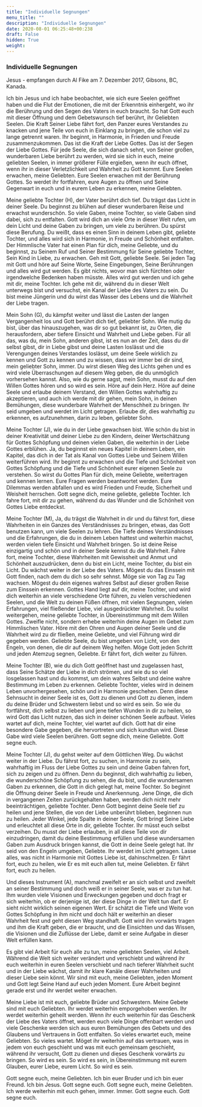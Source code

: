 ```yaml
---
title: "Individuelle Segnungen"
menu_title: ""
description: "Individuelle Segnungen"
date: 2020-08-01 06:25:48+00:238
draft: False
hidden: True
weight:
---
```

### Individuelle Segnungen

Jesus - empfangen durch Al Fike am 7. Dezember 2017, Gibsons, BC, Kanada.

Ich bin Jesus und ich habe beobachtet, wie sich eure Seelen geöffnet haben und die Flut der Emotionen, die mit der Erkenntnis einhergeht, wo ihr die Berührung und den Segen des Vaters in euch braucht. So hat Gott euch mit dieser Öffnung und dem Gebetswunsch tief berührt, ihr Geliebten Seelen. Die Kraft Seiner Liebe fährt fort, den Panzer eures Verstandes zu knacken und jene Teile von euch in Einklang zu bringen, die schon viel zu lange getrennt waren. Ihr beginnt, in Harmonie, in Frieden und Freude zusammenzukommen. Das ist die Kraft der Liebe Gottes. Das ist der Segen der Liebe Gottes. Für jede Seele, die sich danach sehnt, von Seiner großen, wunderbaren Liebe berührt zu werden, wird sie sich in euch, meine geliebten Seelen, in immer größerer Fülle ergießen, wenn ihr euch öffnet, wenn ihr in dieser Verletzlichkeit und Wahrheit zu Gott kommt. Eure Seelen erwachen, meine Geliebten. Eure Seelen erwachen mit der Berührung Gottes. So werdet ihr fortfahren, eure Augen zu öffnen und Seine Gegenwart in euch und in eurem Leben zu erkennen, meine Geliebten.

Meine geliebte Tochter (H), der Vater berührt dich tief. Du trägst das Licht in deiner Seele. Du beginnst zu blühen auf dieser wunderbaren Reise und erwachst wunderschön. So viele Gaben, meine Tochter, so viele Gaben sind dabei, sich zu entfalten. Gott wird dich an viele Orte in dieser Welt rufen, um dein Licht und deine Gaben zu bringen, um viele zu berühren. Du spürst diese Berufung. Du weißt, dass es einen Sinn in deinem Leben gibt, geliebte Tochter, und alles wird sich in Harmonie, in Freude und Schönheit entfalten. Der Himmlische Vater hat einen Plan für dich, meine Geliebte, und du beginnst, zu Seinem Ruf und Seiner Bestimmung für Seine geliebte Tochter, Sein Kind in Liebe, zu erwachen. Geh mit Gott, geliebte Seele. Sei jeden Tag mit Gott und höre auf Seine Worte, Seine Eingebungen, Seine Berührungen und alles wird gut werden. Es gibt nichts, wovor man sich fürchten oder irgendwelche Bedenken haben müsste. Alles wird gut werden und ich gehe mit dir, meine Tochter. Ich gehe mit dir, während du in dieser Welt unterwegs bist und versuchst, ein Kanal der Liebe des Vaters zu sein. Du bist meine Jüngerin und du wirst das Wasser des Lebens und die Wahrheit der Liebe tragen.

Mein Sohn (G), du kämpfst weiter und lässt die Lasten der langen Vergangenheit los und Gott berührt dich tief, geliebter Sohn. Wie mutig du bist, über das hinauszugehen, was dir so gut bekannt ist, zu Orten, die herausfordern, aber tiefere Einsicht und Wahrheit und Liebe geben. Für all das, was du, mein Sohn, anderen gibst, ist es nun an der Zeit, dass du dir selbst gibst, dir in Liebe gibst und deine Lasten loslässt und die Verengungen deines Verstandes loslässt, um deine Seele wirklich zu kennen und Gott zu kennen und zu wissen, dass wir immer bei dir sind, mein geliebter Sohn, immer. Du wirst diesen Weg des Lichts gehen und es wird viele Überraschungen auf diesem Weg geben, die du unmöglich vorhersehen kannst. Also, wie du gerne sagst, mein Sohn, musst du auf den Willen Gottes hören und so wird es sein. Höre auf dein Herz. Höre auf deine Seele und erlaube deinem Verstand, den Willen Gottes wahrhaftig zu akzeptieren, und auch ich werde mit dir gehen, mein Sohn, in deinen Bemühungen, diese wunderbare Wahrheit der Menschheit zu bringen. Ihr seid umgeben und werdet im Licht getragen. Erlaube dir, dies wahrhaftig zu erkennen, es aufzunehmen, darin zu leben, geliebter Sohn.

Meine Tochter (J), wie du in der Liebe gewachsen bist. Wie schön du bist in deiner Kreativität und deiner Liebe zu den Kindern, deiner Wertschätzung für Gottes Schöpfung und deinen vielen Gaben, die weiterhin in der Liebe Gottes erblühen. Ja, du beginnst ein neues Kapitel in deinem Leben, ein Kapitel, das dich in der Tat als Kanal von Gottes Liebe und Seinem Willen weiterführen wird. Ihr beginnt zu erwachen und die Tiefe und Schönheit von Gottes Schöpfung und die Tiefe und Schönheit eurer eigenen Seele zu verstehen. So wirst du Gottes Plan für dich, meine Geliebte, weitertragen und kennen lernen. Eure Fragen werden beantwortet werden. Eure Dilemmas werden abfallen und es wird Frieden und Freude, Sicherheit und Weisheit herrschen. Gott segne dich, meine geliebte, geliebte Tochter. Ich fahre fort, mit dir zu gehen, während du das Wunder und die Schönheit von Gottes Liebe entdeckst.

Meine Tochter (M), Ja, du trägst die Wahrheit in dir und du fährst fort, diese Wahrheiten in ein Ganzes des Verständnisses zu bringen, etwas, das Gott benutzen kann, um viele Seelen zu lehren. Die Tiefe deines Verständnisses und die Erfahrungen, die du in deinem Leben hattest und weiterhin machst, werden vielen tiefe Einsicht und Wahrheit bringen. So ist deine Reise einzigartig und schön und in deiner Seele kennst du die Wahrheit. Fahre fort, meine Tochter, diese Wahrheiten mit Gewissheit und Anmut und Schönheit auszudrücken, denn du bist ein Licht, meine Tochter, du bist ein Licht. Du wächst weiter in der Liebe des Vaters. Mögest du das Einssein mit Gott finden, nach dem du dich so sehr sehnst. Möge sie von Tag zu Tag wachsen. Mögest du dein eigenes wahres Selbst auf dieser großen Reise zum Einssein erkennen. Gottes Hand liegt auf dir, meine Tochter, und wird dich weiterhin an viele verschiedene Orte führen, zu vielen verschiedenen Seelen, und die Welt zu deinen Füßen öffnen, mit vielen Segnungen, vielen Erfahrungen, viel fließender Liebe, viel ausgedrückter Wahrheit. Du sollst weitergehen, meine geliebte Tochter, in Übereinstimmung mit dem Willen Gottes. Zweifle nicht, sondern erhebe weiterhin deine Augen im Gebet zum Himmlischen Vater. Höre mit den Ohren und Augen deiner Seele und die Wahrheit wird zu dir fließen, meine Geliebte, und viel Führung wird dir gegeben werden. Geliebte Seele, du bist umgeben von Licht, von den Engeln, von denen, die dir auf deinem Weg helfen. Möge Gott jeden Schritt und jeden Atemzug segnen, Geliebte. Er fährt fort, dich weiter zu führen.

Meine Tochter (B), wie du dich Gott geöffnet hast und zugelassen hast, dass Seine Schätze der Liebe in dich strömen, und wie du so viel losgelassen hast und du kommst, um dein wahres Selbst und deine wahre Bestimmung im Leben zu erkennen. Geliebte Tochter, vieles wird in deinem Leben unvorhergesehen, schön und in Harmonie geschehen. Denn diese Sehnsucht in deiner Seele ist es, Gott zu dienen und Gott zu dienen, indem du deine Brüder und Schwestern liebst und so wird es sein. So wie du fortfährst, dich selbst zu lieben und jene tiefen Wunden in dir zu heilen, so wird Gott das Licht nutzen, das sich in deiner schönen Seele aufbaut. Vieles wartet auf dich, meine Tochter, viel wartet auf dich. Gott hat dir eine besondere Gabe gegeben, die hervortreten und sich kundtun wird. Diese Gabe wird viele Seelen berühren. Gott segne dich, meine Geliebte. Gott segne euch.

Meine Tochter (J), du gehst weiter auf dem Göttlichen Weg. Du wächst weiter in der Liebe. Du fährst fort, zu suchen, in Harmonie zu sein, wahrhaftig im Fluss der Liebe Gottes zu sein und deine Gaben fahren fort, sich zu zeigen und zu öffnen. Denn du beginnst, dich wahrhaftig zu lieben, die wunderschöne Schöpfung zu sehen, die du bist, und die wundersamen Gaben zu erkennen, die Gott in dich gelegt hat, meine Tochter. So beginnt die Öffnung deiner Seele in Freude und Anerkennung. Jene Dinge, die dich in vergangenen Zeiten zurückgehalten haben, werden dich nicht mehr beeinträchtigen, geliebte Tochter. Denn Gott beginnt deine Seele tief zu heilen und jene Stellen, die von der Liebe unberührt blieben, beginnen nun zu heilen. Jeder Winkel, jede Spalte in deiner Seele, Gott bringt Seine Liebe und erleuchtet all diese Orte in dir, geliebte Tochter. Ihr müsst euch selbst verzeihen. Du musst der Liebe erlauben, in all diese Teile von dir einzudringen, damit du deine Bestimmung erfüllen und diese wundersamen Gaben zum Ausdruck bringen kannst, die Gott in deine Seele gelegt hat. Ihr seid von den Engeln umgeben, Geliebte. Ihr werdet im Licht getragen. Lasse alles, was nicht in Harmonie mit Gottes Liebe ist, dahinschmelzen. Er fährt fort, euch zu heilen, wie Er es mit euch allen tut, meine Geliebten. Er fährt fort, euch zu heilen.

Und dieses Instrument (A), manchmal zweifelt er an sich selbst und zweifelt an seiner Bestimmung und doch weiß er in seiner Seele, was er zu tun hat. Ihm wurden viele Visionen und Erweckungen gegeben und doch fragt er sich weiterhin, ob er derjenige ist, der diese Dinge in der Welt tun darf. Er sieht nicht wirklich seinen eigenen Wert. Er schätzt die Tiefe und Weite von Gottes Schöpfung in ihm nicht und doch hält er weiterhin an dieser Wahrheit fest und geht diesen Weg standhaft. Gott wird ihn vorwärts tragen und ihm die Kraft geben, die er braucht, und die Einsichten und das Wissen, die Visionen und die Zuflüsse der Liebe, damit er seine Aufgabe in dieser Welt erfüllen kann.

Es gibt viel Arbeit für euch alle zu tun, meine geliebten Seelen, viel Arbeit. Während die Welt sich weiter verändert und verschiebt und während ihr euch weiterhin in euren Seelen verschiebt und nach tieferer Wahrheit sucht und in der Liebe wächst, damit ihr klare Kanäle dieser Wahrheiten und dieser Liebe sein könnt. Wir sind mit euch, meine Geliebten, jeden Moment und Gott legt Seine Hand auf euch jeden Moment. Eure Arbeit beginnt gerade erst und ihr werdet weiter erwachen.

Meine Liebe ist mit euch, geliebte Brüder und Schwestern. Meine Gebete sind mit euch Geliebten. Ihr werdet weiterhin emporgehoben werden. Ihr werdet weiterhin geheilt werden. Wenn ihr euch weiterhin für das Geschenk der Liebe des Vaters öffnet, werden euch viele Dinge offenbart werden und viele Geschenke werden sich aus euren Bemühungen des Gebets und des Glaubens und Vertrauens in Gott entfalten. So vieles erwartet euch, meine Geliebten. So vieles wartet. Möget ihr weiterhin auf das vertrauen, was in jedem von euch geschieht und was mit euch gemeinsam geschieht, während ihr versucht, Gott zu dienen und dieses Geschenk vorwärts zu bringen. So wird es sein. So wird es sein, in Übereinstimmung mit eurem Glauben, eurer Liebe, eurem Licht. So wird es sein.

Gott segne euch, meine Geliebten. Ich bin euer Bruder und ich bin euer Freund. Ich bin Jesus. Gott segne euch. Gott segne euch, meine Geliebten. Ich werde weiterhin mit euch gehen, immer. Immer. Gott segne euch. Gott segne euch.
